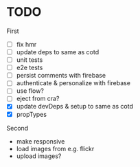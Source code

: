 # TODO

First

- [ ] fix hmr
- [ ] update deps to same as cotd
- [ ] unit tests
- [ ] e2e tests
- [ ] persist comments with firebase
- [ ] authenticate & personalize with firebase
- [ ] use flow?
- [ ] eject from cra?
- [x] update devDeps & setup to same as cotd
- [X] propTypes

Second

 * make responsive
 * load images from e.g. flickr
 * upload images?